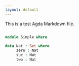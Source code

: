 ```yaml
---
layout: default
---
```


This is a test Agda Markdown file.

```agda

module Simple where

data Nat : Set where
     zero : Nat
     suc : Nat
     two : Nat
```
